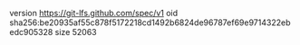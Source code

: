 version https://git-lfs.github.com/spec/v1
oid sha256:be20935af55c878f5172218cd1492b6824de96787ef69e9714322ebedc905328
size 52063
